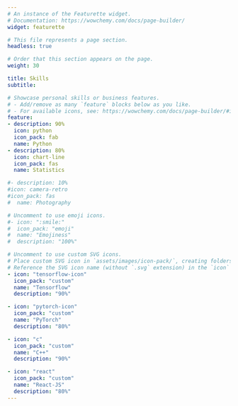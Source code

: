 ```yaml
---
# An instance of the Featurette widget.
# Documentation: https://wowchemy.com/docs/page-builder/
widget: featurette

# This file represents a page section.
headless: true

# Order that this section appears on the page.
weight: 30

title: Skills
subtitle:

# Showcase personal skills or business features.
# - Add/remove as many `feature` blocks below as you like.
# - For available icons, see: https://wowchemy.com/docs/page-builder/#icons
feature:
- description: 90%
  icon: python
  icon_pack: fab
  name: Python
- description: 80%
  icon: chart-line
  icon_pack: fas
  name: Statistics

#- description: 10%
#icon: camera-retro
#icon_pack: fas
#  name: Photography

# Uncomment to use emoji icons.
#- icon: ":smile:"
#  icon_pack: "emoji"
#  name: "Emojiness"
#  description: "100%"  

# Uncomment to use custom SVG icons.
# Place custom SVG icon in `assets/images/icon-pack/`, creating folders if necessary.
# Reference the SVG icon name (without `.svg` extension) in the `icon` field.
- icon: "tensorflow-icon"
  icon_pack: "custom"
  name: "Tensorflow"
  description: "90%"

- icon: "pytorch-icon"
  icon_pack: "custom"
  name: "PyTorch"
  description: "80%"

- icon: "c"
  icon_pack: "custom"
  name: "C++"
  description: "90%"

- icon: "react"
  icon_pack: "custom"
  name: "React-JS"
  description: "80%"  
---
```

